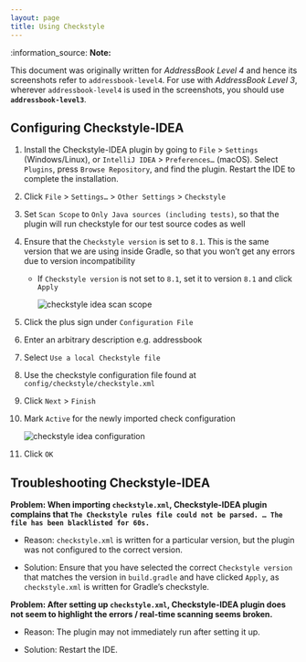 ```yaml
---
layout: page
title: Using Checkstyle
---
```

<div markdown="span" class="alert alert-info">:information_source: <b>Note: </b>

This document was originally written for
*AddressBook Level 4* and hence its screenshots refer to
`addressbook-level4`. For use with *AddressBook Level 3*, wherever
`addressbook-level4` is used in the screenshots, you
should use **`addressbook-level3`**.
</div>

## Configuring Checkstyle-IDEA

1.  Install the Checkstyle-IDEA plugin by going to `File` \> `Settings`
    (Windows/Linux), or `IntelliJ IDEA` \> `Preferences…​` (macOS).
    Select `Plugins`, press `Browse Repository`, and find the plugin.
    Restart the IDE to complete the installation.

2.  Click `File` \> `Settings…​` \> `Other Settings` \> `Checkstyle`

3.  Set `Scan Scope` to `Only Java sources (including tests)`, so that
    the plugin will run checkstyle for our test source codes as well

4.  Ensure that the `Checkstyle version` is set to `8.1`. This is the
    same version that we are using inside Gradle, so that you won’t get
    any errors due to version incompatibility

      - If `Checkstyle version` is not set to `8.1`, set it to version
        `8.1` and click `Apply`

        ![checkstyle idea scan
        scope](images/checkstyle-idea-scan-scope.png)

5.  Click the plus sign under `Configuration File`

6.  Enter an arbitrary description e.g. addressbook

7.  Select `Use a local Checkstyle file`

8.  Use the checkstyle configuration file found at
    `config/checkstyle/checkstyle.xml`

9.  Click `Next` \> `Finish`

10. Mark `Active` for the newly imported check configuration

    ![checkstyle idea
    configuration](images/checkstyle-idea-configuration.png)

11. Click `OK`

## Troubleshooting Checkstyle-IDEA

**Problem: When importing `checkstyle.xml`, Checkstyle-IDEA plugin
complains that `The Checkstyle rules file could not be parsed. …​ The
file has been blacklisted for 60s.`**

  - Reason: `checkstyle.xml` is written for a particular version, but
    the plugin was not configured to the correct version.

  - Solution: Ensure that you have selected the correct `Checkstyle
    version` that matches the version in `build.gradle` and have clicked
    `Apply`, as `checkstyle.xml` is written for Gradle’s checkstyle.

**Problem: After setting up `checkstyle.xml`, Checkstyle-IDEA plugin
does not seem to highlight the errors / real-time scanning seems
broken.**

  - Reason: The plugin may not immediately run after setting it up.

  - Solution: Restart the IDE.
